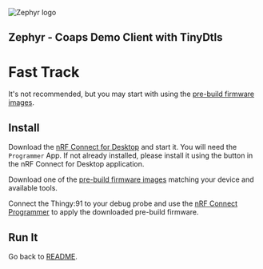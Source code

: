 ![Zephyr logo](https://github.com/zephyrproject-rtos/zephyr/raw/main/doc/_static/images/kite.png)

## Zephyr - Coaps Demo Client with TinyDtls

# Fast Track

It's not recommended, but you may start with using the [pre-build firmware images](./prebuild/). 

## Install 

Download the [nRF Connect for Desktop](https://www.nordicsemi.com/Products/Development-tools/nRF-Connect-for-desktop) and start it. You will need the `Programmer` App. If not already installed, please install it using the button in the nRF Connect for Desktop application.

Download one of the [pre-build firmware images](./prebuild/) matching your device and available tools.

Connect the Thingy:91 to your debug probe and use the [nRF Connect Programmer](https://infocenter.nordicsemi.com/index.jsp?topic=/struct_nrftools/struct/nrftools_nrfconnect.html) to apply the downloaded pre-build firmware.

## Run It

Go back to [README](./README.md#run-it).
